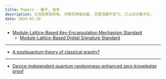 ```yaml
---
title: Papers - 量子, 信息
description: 江流宛转绕芳甸, 月照花林皆似霰. 空里流霜不觉飞, 汀上白沙看不见.
date: 2024-01-28
---
```


- [Module-Lattice-Based Key-Encapsulation Mechanism Standard](https://csrc.nist.gov/pubs/fips/203/ipd)
  - [Module-Lattice-Based Digital Signature Standard](https://csrc.nist.gov/pubs/fips/204/ipd)

---

- [A postquantum theory of classical gravity?](https://arxiv.org/abs/1811.03116)

---

- [Device-independent quantum randomness-enhanced zero-knowledge proof](https://www.pnas.org/doi/10.1073/pnas.2205463120)
